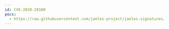 ```yaml
---
id: CVE-2020-28188
pocs:
  - https://raw.githubusercontent.com/jaeles-project/jaeles-signatures/master/cves/terramaster-rce-cve-2020-28188.yaml
---
```

